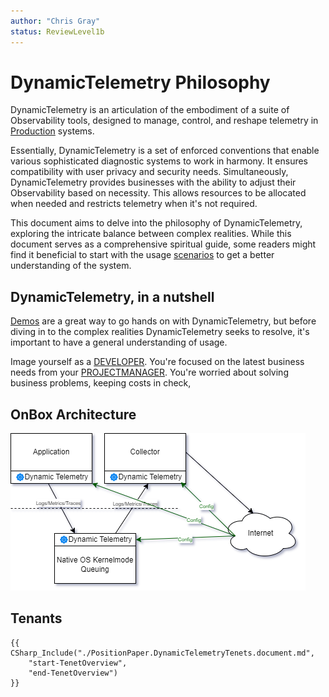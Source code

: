 ```yaml
---
author: "Chris Gray"
status: ReviewLevel1b
---
```


# DynamicTelemetry Philosophy

DynamicTelemetry is an articulation of the embodiment of a suite of Observability tools, designed to manage, control, and
reshape telemetry in
[Production](./PositionPaper.DefiningProduction.document.md) systems.

Essentially, DynamicTelemetry is a set of enforced conventions that
enable various sophisticated diagnostic systems to work in harmony. It
ensures compatibility with user privacy and security needs.
Simultaneously, DynamicTelemetry provides businesses with the ability to
adjust their Observability based on necessity. This allows resources to
be allocated when needed and restricts telemetry when it's not required.

This document aims to delve into the philosophy of DynamicTelemetry,
exploring the intricate balance between complex realities. While this
document serves as a comprehensive spiritual guide, some readers might
find it beneficial to start with the usage
[scenarios](./Scenarios.Overview.document.md) to get a better
understanding of the system.

## DynamicTelemetry, in a nutshell

[Demos](./Demos.1.DropChattyLog.md) are a great way to go hands on with
DynamicTelemetry, but before diving in to the complex realities
DynamicTelemetry seeks to resolve, it's important to have a general
understanding of usage.

Image yourself as a
[DEVELOPER](./Persona_Developer.document.md). You're focused
on the latest business needs from your [PROJECTMANAGER](./Persona_ProjectManager.document.md). You're worried
about solving business problems, keeping costs in check,

## OnBox Architecture
![](../orig_media/Architecture.OnBox.drawio.png)

## Tenants

```cdocs_include
{{ CSharp_Include("./PositionPaper.DynamicTelemetryTenets.document.md",
    "start-TenetOverview",
    "end-TenetOverview")
}}
```
